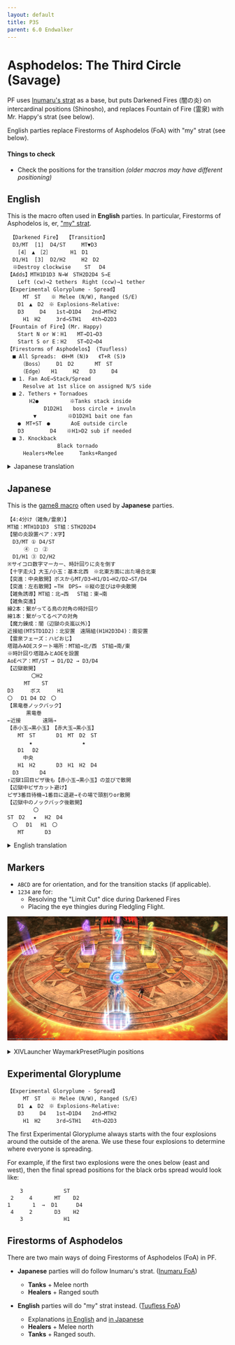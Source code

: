 ```yaml
---
layout: default
title: P3S
parent: 6.0 Endwalker
---
```


# Asphodelos: The Third Circle (Savage)

PF uses [Inumaru's strat](https://www.youtube.com/watch?v=BHMjrxpZb7k) as a base, but puts Darkened Fires (闇の炎) on intercardinal positions (Shinosho), and replaces Fountain of Fire (霊泉) with Mr. Happy's strat (see below).

English parties replace Firestorms of Asphodelos (FoA) with "my" strat (see below).

#### Things to check

- Check the positions for the transition *(older macros may have different positioning)*

## English
This is the macro often used in **English** parties. In particular, Firestorms of Asphodelos is, er, ["my" strat](#firestorms-of-asphodelos).
```
　【Darkened Fire】　　【Transition】
　D3/MT  [1]  D4/ST　　　MT▼D3
　　[4］　▲　［2］　　　  H1　D1
　D1/H1  [3]  D2/H2　　　H2　D2
　※Destroy clockwise 　　ST　 D4
【Adds】MTH1D1D3 N→W　STH2D2D4 S→E
　　Left (cw)→2 tethers　Right (ccw)→1 tether
【Experimental Gloryplume - Spread】
　　　MT　ST　　※ Melee (N/W), Ranged (S/E)
　　D1　▲　D2　※ Explosions-Relative:
　　D3　　　D4　　1st→D1D4　　2nd→MTH2
　　　H1　H2　　　3rd→STH1　　4th→D2D3
【Fountain of Fire】(Mr. Happy)
　　Start N or W：H1　　MT→D1→D3
　　Start S or E：H2　　ST→D2→D4
【Firestorms of Asphodelos】 (Tuufless)
　■ All Spreads:　《H+M (N)》　　《T+R (S)》
　　　（Boss）　　　D1　D2　　　　MT　ST
　　　（Edge）　　H1　　　H2　　D3　　　D4
　■ 1. Fan AoE→Stack/Spread
　　　Resolve at 1st slice on assigned N/S side
　■ 2. Tethers + Tornadoes
　　  　H2●　　　　　　※Tanks stack inside
　　　　　　　D1D2H1　　boss circle + invuln
　　　　　▼　　　　　　※D1D2H1 bait one fan
　　●　MT+ST　●　　　　AoE outside circle
　　D3　　　　　D4　　※H1>D2 sub if needed
　■ 3. Knockback
　　　　　　　　　 Black tornado
　　　Healers+Melee　　　Tanks+Ranged
```

<details>
  <summary>Japanese translation</summary>

<pre><code>　　【闇の炎散開】　　　【突進時散開】
　D3/MT  [1]  D4/ST　　　MT▼D3
　　[4］　▲　［2］　　　  H1　D1
　D1/H1  [3]  D2/H2　　　H2　D2
　※時計回りに破壊　　 　　ST　 D4
【雑魚】MTH1D1D3北→西　STH2D2D4南→東
　　外周に立ち中央を向く：左→線2本　右→線1本
【魔力錬成：小黒玉散開】
　　　MT　ST　　 ※ 近接：北(西)　　遠隔：南(東)
　　D1　▲　D2　※ 爆発基準：
　　D3　　　D4　　1回目→D1D4　2回目→MTH2
　　　H1　H2　　　3回目→STH1　4回目→D2D3
【霊泉の炎・陽炎の翼】(ハピおじ式)
　　北か西から：H1　　MT→D1→D3
　　南か東から：H2　　ST→D2→D4
【辺獄の炎嵐】(Tuufless式)
　■ 散開位置　ヒーラー・メレー(北)　タンク・レンジ(南)
　　（ボス側）　　D1　D2　　　　　　MT　ST
　　　（端側）　H1　　　H2　　　　D3　　　D4
　■ 1. ピザカット→黒玉
　　　　1回目のピザ基準で処理する
　■ 2. 線＋扇範囲誘導
　　  　H2●　　　　　　※タンク2人はボスサークル
　　　　　　　D1D2H1　　内で重なって無敵
　　　　　▼　　　　　　※ D1D2H1はボスサークル
　　●　MT+ST　●　　　　外3人で扇1枚受け
　　D3　　　　　D4　　※竜巻の代理H1→D2の順
　■ 3. ノックバック→黒玉
　　　　　　　　　　　　 黒竜巻
　　　　ヒーラー・メレー組　　　タンク・レンジ組
</code></pre>

</details>

## Japanese

This is the [game8 macro](https://game8.jp/ff14/421350) often used by **Japanese** parties.
```
【4:4分け（雑魚/霊泉）】
MT組：MTH1D1D3　ST組：STH2D2D4
【闇の炎設置ペア：X字】
　D3/MT ① D4/ST
　 　 ④　□　②
　D1/H1 ③ D2/H2
※サイコロ数字マーカー、時計回りに炎を倒す
【十字走火】大玉/小玉：基本北西　※北東方面に出た場合北東
【突進：中央散開】ボスからMT/D3→H1/D1→H2/D2→ST/D4
【突進：左右散開】←TH　DPS→ ※縦の並びは中央散開
【雑魚誘導】MT組：北→西 　ST組：東→南
【雑魚突進】
線2本：繋がってる鳥の対角の時計回り
線1本：繋がってるペアの対角
【魔力錬成：闇（辺獄の炎嵐以外）】
近接組(MTSTD1D2)：北安置　遠隔組(H1H2D3D4)：南安置
【霊泉フェーズ：ハピおじ】
塔踏みAOEスタート場所：MT組→北/西　ST組→南/東
※時計回り塔踏みとAOEを設置
AoEペア：MT/ST → D1/D2 → D3/D4
【辺獄散開】
　　 　　〇H2
　 　 MT 　 ST
D3　 　 ボス　 　 H1
〇 　D1 D4 D2　〇
【黒竜巻ノックバック】
　　 　黒竜巻
←近接 　　　 遠隔→
【赤小玉→黒小玉】　【赤大玉→黒小玉】
　　MT　ST　　　　D1　MT　D2　ST
  　　　★　　　　　　　　　 ★
　　D1　 D2
　　　中央
　　H1　H2　　　　D3　H1　H2　D4
　D3　　　　D4
↑辺獄1回目ピザ後も【赤小玉→黒小玉】の並びで散開
【辺獄中ピザカット避け】
ピザ3番目待機→1番目に退避→その場で頭割りor散開
【辺獄中のノックバック後散開】
　　　　　〇　 　 　 　　
ST　D2 　★　 H2　D4
　〇 　D1　 H1　〇
　　MT　　　　D3
```

<details>
  <summary>English translation</summary>

<pre><code>【4:4 splits (adds/FoF)】
　MT group：MTH1D1D3　ST group：STH2D2D4
【Darkened Fires：Intercardinals】
　D3/MT ① D4/ST
　 　 ④　▲　②
　D1/H1 ③ D2/H2
※Numbers on markers, destroy clockwise Fire
【Devouring Brand】Fireplume：NW　
　　　　　　※ NE if explosions appear there
【Transition】
　Mid：(Boss) MT/D3→H1/D1→H2/D2→ST/D4
　Sides：(Line up as above) ←TH　DPS→
【Adds phase】MT：N→W 　ST：E→S
　2 tethers：CW from opposite bird
　1 tether：Opposite corner from partner
【Experimental Gloryplumes】
　Melee (MTSTD1D2)：N safe-spot
　Ranged (H1H2D3D4)：S safe-spot
【Fountain of Fire：MrHappy】
　MT group→N/W　ST group→S/E
　AoE pairs：MT/ST → D1/D2 → D3/D4
　※ Resolve towers and AoEs moving clockwise
【Storms of Asphodelos】
　　　 　　〇H2
　　 　 MT 　 ST
　D3　 　 ▼　 　 H1
　〇 　D1 D4 D2　〇
【Black tornado knockback】
　　　 　Black tornado
　←Melee 　　　 Ranged→
【1st Gloryplume】　【2nd Gloryplume】
　　　MT　ST　　　　D1　MT　D2　ST
　 　　　★　　　　　　　　　 ★
　　　D1　 D2
　　　(mid)
　　　H1　H2　　　　D3　H1　H2　D4
　　D3　　　　D4
↑(FoA) Spread formation after 1st pizza AoE
【(FoA) Dodging pizza AoEs】
Wait at 3rd→Dodge to 1st→Spread/stack at 1st
【(FoA) Knockback Spread positions】
　　　　　〇　 　 　 　　
ST　D2 　★　 H2　D4
　〇 　D1　 H1　〇
　　MT　　　　D3
</code></pre>
</details>

## Markers

- `ABCD` are for orientation, and for the transition stacks (if applicable).
- `1234` are for:
	- Resolving the "Limit Cut" dice during Darkened Fires
	- Placing the eye thingies during Fledgling Flight.

![](images/markers.jpg)
<details>
  <summary>XIVLauncher WaymarkPresetPlugin positions</summary>

<pre><code>{"Name":"P3S","MapID":807,"A":{"X":100.0,"Y":0.0,"Z":81.5,"ID":0,"Active":true},"B":{"X":118.5,"Y":0.0,"Z":100.0,"ID":1,"Active":true},"C":{"X":100.0,"Y":0.0,"Z":118.5,"ID":2,"Active":true},"D":{"X":81.5,"Y":0.0,"Z":100.0,"ID":3,"Active":true},"One":{"X":100.0,"Y":0.0,"Z":94.0,"ID":4,"Active":true},"Two":{"X":106.0,"Y":0.0,"Z":100.0,"ID":5,"Active":true},"Three":{"X":100.0,"Y":0.0,"Z":106.0,"ID":6,"Active":true},"Four":{"X":94.0,"Y":0.0,"Z":100.0,"ID":7,"Active":true}}
</code></pre>

</details>

## Experimental Gloryplume

```
【Experimental Gloryplume - Spread】
　　　MT　ST　　※ Melee (N/W), Ranged (S/E)
　　D1　▲　D2　※ Explosions-Relative:
　　D3　　　D4　　1st→D1D4　　2nd→MTH2
　　　H1　H2　　　3rd→STH1　　4th→D2D3
```
The first Experimental Gloryplume always starts with the four explosions around the outside of the arena. We use these four explosions to determine where everyone is spreading.

For example, if the first two explosions were the ones below (east and west), then the final spread positions for the black orbs spread would look like:

```
    3             ST
 2     4       MT    D2
1       1  →  D1      D4
 4     2       D3    H2
    3             H1
```

## Firestorms of Asphodelos

There are two main ways of doing Firestorms of Asphodelos (FoA) in PF.

- **Japanese** parties will do follow Inumaru's strat. ([Inumaru FoA](https://imgur.com/a/V0UWZym))
  - **Tanks** + Melee north
  - **Healers** + Ranged south

- **English** parties will do "my" strat instead. ([Tuufless FoA](https://imgur.com/a/yCdVkTW))
  - Explanations [in English](https://ffxiv.link/061500) and [in Japanese](https://ffxiv.link/062054)
  - **Healers** + Melee north
  - **Tanks** + Ranged south.
  